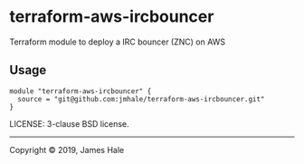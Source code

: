 # terraform-aws-ircbouncer

Terraform module to deploy a IRC bouncer (ZNC) on AWS

## Usage

```
module "terraform-aws-ircbouncer" {
  source = "git@github.com:jmhale/terraform-aws-ircbouncer.git"
}

```


LICENSE: 3-clause BSD license.


---
Copyright © 2019, James Hale

